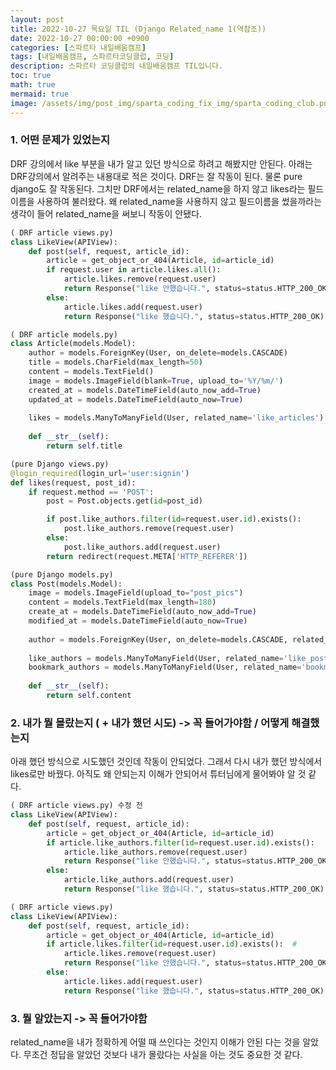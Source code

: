 ```yaml
---
layout: post
title: 2022-10-27 목요일 TIL (Django Related_name 1(역참조))
date: 2022-10-27 00:00:00 +0900
categories: [스파르타 내일배움캠프]
tags: [내일배움캠프, 스파르타코딩클럽, 코딩]
description: 스파르타 코딩클럽의 내일배움캠프 TIL입니다.
toc: true
math: true
mermaid: true
image: /assets/img/post_img/sparta_coding_fix_img/sparta_coding_club.png
---
```

### 1. 어떤 문제가 있었는지

DRF 강의에서 like 부분을 내가 알고 있던 방식으로 하려고 해봤지만 안된다. 아래는 DRF강의에서 알려주는 내용대로 적은 것이다. DRF는 잘 작동이 된다. 물론 pure django도 잘 작동된다. 그치만 DRF에서는 related_name을 하지 않고 likes라는 필드이름을 사용하여 불러왔다. 왜 related_name을 사용하지 않고 필드이름을 썼을까라는 생각이 들어 related_name을 써보니 작동이 안됐다.  

```python
( DRF article views.py) 
class LikeView(APIView):
    def post(self, request, article_id):
        article = get_object_or_404(Article, id=article_id)
        if request.user in article.likes.all():
            article.likes.remove(request.user)
            return Response("like 안했습니다.", status=status.HTTP_200_OK)
        else:
            article.likes.add(request.user)
            return Response("like 했습니다.", status=status.HTTP_200_OK)

( DRF article models.py)
class Article(models.Model):
    author = models.ForeignKey(User, on_delete=models.CASCADE)
    title = models.CharField(max_length=50)
    content = models.TextField()
    image = models.ImageField(blank=True, upload_to='%Y/%m/')
    created_at = models.DateTimeField(auto_now_add=True)
    updated_at = models.DateTimeField(auto_now=True)
    
    likes = models.ManyToManyField(User, related_name='like_articles')
    
    def __str__(self):
        return self.title
```

```python
(pure Django views.py)
@login_required(login_url='user:signin')
def likes(request, post_id):
    if request.method == 'POST':
        post = Post.objects.get(id=post_id)

        if post.like_authors.filter(id=request.user.id).exists(): 
            post.like_authors.remove(request.user)
        else:
            post.like_authors.add(request.user)
        return redirect(request.META['HTTP_REFERER'])

(pure Django models.py)
class Post(models.Model):
    image = models.ImageField(upload_to="post_pics")
    content = models.TextField(max_length=180)
    create_at = models.DateTimeField(auto_now_add=True)
    modified_at = models.DateTimeField(auto_now=True)
    
    author = models.ForeignKey(User, on_delete=models.CASCADE, related_name='post')
    
    like_authors = models.ManyToManyField(User, related_name='like_posts')
    bookmark_authors = models.ManyToManyField(User, related_name='bookmark_posts')
    
    def __str__(self):
        return self.content
```

### 2. 내가 뭘 몰랐는지 ( + 내가 했던 시도) -> 꼭 들어가야함 / 어떻게 해결했는지

아래 했던 방식으로 시도했던 것인데 작동이 안되었다. 그래서 다시 내가 했던 방식에서 likes로만 바꿨다. 아직도 왜 안되는지 이해가 안되어서 튜터님에게 물어봐야 알 것 같다. 

```python
( DRF article views.py) 수정 전
class LikeView(APIView):
    def post(self, request, article_id):
        article = get_object_or_404(Article, id=article_id)
        if article.like_authors.filter(id=request.user.id).exists():  
            article.like_authors.remove(request.user)
            return Response("like 안했습니다.", status=status.HTTP_200_OK)
        else:
            article.like_authors.add(request.user)
            return Response("like 했습니다.", status=status.HTTP_200_OK)

( DRF article views.py) 
class LikeView(APIView):
    def post(self, request, article_id):
        article = get_object_or_404(Article, id=article_id)
        if article.likes.filter(id=request.user.id).exists():  #
            article.likes.remove(request.user)
            return Response("like 안했습니다.", status=status.HTTP_200_OK)
        else:
            article.likes.add(request.user)
            return Response("like 했습니다.", status=status.HTTP_200_OK)

```

### 3. 뭘 알았는지 -> 꼭 들어가야함

related_name을 내가 정확하게 어떨 때 쓰인다는 것인지 이해가 안된 다는 것을 알았다. 무조건 정답을 알았던 것보다 내가 몰랐다는 사실을 아는 것도 중요한 것 같다.